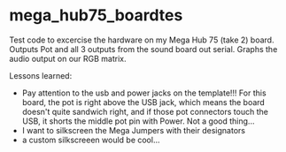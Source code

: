 # mega_hub75_boardtes
Test code to excercise the hardware on my Mega Hub 75 (take 2) board.
Outputs Pot and all 3 outputs from the sound board out serial.
Graphs the audio output on our RGB matrix.

Lessons learned:
* Pay attention to the usb and power jacks on the template!!!  For this board, the pot is right above the USB jack, which means the board doesn't quite sandwich right, and if those pot connectors touch the USB, it shorts the middle pot pin with Power.  Not a good thing...
* I want to silkscreen the Mega Jumpers with their designators
* a custom silkscreeen would be cool...
